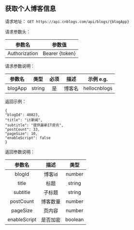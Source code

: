 ## 获取个人博客信息

请求地址：
`GET https://api.cnblogs.com/api/blogs/{blogApp}`



请求参数头：


|参数名|参数值|
|:---:|:---:|
|Authorization|Bearer {token}|


请求参数说明：

|参数名|类型|必须|描述|示例 e.g.|
|:---:|:---:|:---:|:---:|:---:|
|blogApp|string|是|博客名|hellocnblogs|




返回示例：
```
{
"blogId": 40823,
"title": "it新闻",
"subtitle": "提供最新IT资讯",
"postCount": 33,
"pageSize": 10,
"enableScript": false
}
```
返回参数说明：

|参数名|描述|类型|
|:---:|:---:|:---:|
|blogId|博客id|number|
|title|标题|string|
|subtitle|子标题|string|
|postCount|博客数量|number|
|pageSize|页内容|number|
|enableScript|是否加密|boolean|